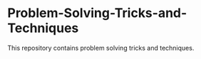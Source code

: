 # Problem-Solving-Tricks-and-Techniques
This repository contains problem solving tricks and techniques.
